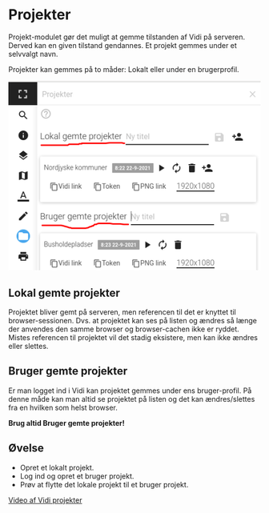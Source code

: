 # Projekter

Projekt-modulet gør det muligt at gemme tilstanden af Vidi på serveren. Derved kan en given tilstand gendannes. Et projekt gemmes under et selvvalgt navn.

Projekter kan gemmes på to måder: Lokalt eller under en brugerprofil.

![Projekt-modul](../assets/projekter1.png)

## Lokal gemte projekter

Projektet bliver gemt på serveren, men referencen til det er knyttet til browser-sessionen. Dvs. at projektet kan ses på listen og ændres så længe der anvendes den samme browser og browser-cachen ikke er ryddet. Mistes referencen til projektet vil det stadig eksistere, men kan ikke ændres eller slettes.

## Bruger gemte projekter

Er man logget ind i Vidi kan projektet gemmes under ens bruger-profil. På denne måde kan man altid se projektet på listen og det kan ændres/slettes fra en hvilken som helst browser.

**Brug altid Bruger gemte projekter!**

## Øvelse

- Opret et lokalt projekt.
- Log ind og opret et bruger projekt.
- Prøv at flytte det lokale projekt til et bruger projekt.

[Video af Vidi projekter](https://vimeo.com/611421748)